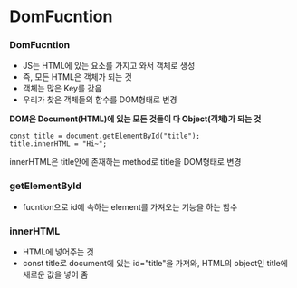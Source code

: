 # DomFucntion

### DomFucntion
+ JS는 HTML에 있는 요소를 가지고 와서 객체로 생성
+ 즉, 모든 HTML은 객체가 되는 것
+ 객체는 많은 Key를 갖음
+ 우리가 찾은 객체들의 함수를 DOM형태로 변경

**DOM은 Document(HTML)에 있는 모든 것들이 다 Object(객체)가 되는 것**
~~~
const title = document.getElementById("title");
title.innerHTML = "Hi~";
~~~
innerHTML은 title안에 존재하는 method로 title을 DOM형태로 변경

### getElementById
+ fucntion으로 id에 속하는 element를 가져오는 기능을 하는 함수

### innerHTML
+ HTML에 넣어주는 것
+ const title로 document에 있는 id="title"을 가져와, HTML의 object인 title에 새로운 값을 넣어 줌
